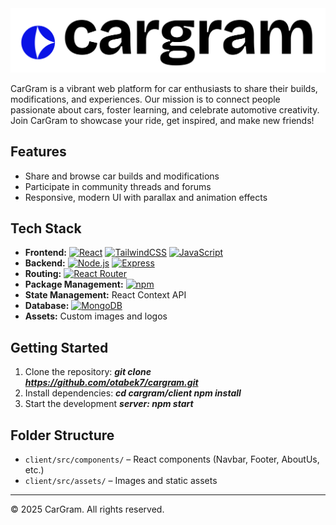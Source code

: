 <img src="cargram-logo.png" alt="CarGram Logo" >

CarGram is a vibrant web platform for car enthusiasts to share their builds, modifications, and experiences. Our mission is to connect people passionate about cars, foster learning, and celebrate automotive creativity. Join CarGram to showcase your ride, get inspired, and make new friends!


## Features

- Share and browse car builds and modifications
- Participate in community threads and forums
- Responsive, modern UI with parallax and animation effects

## Tech Stack

- **Frontend:** [![React](https://img.shields.io/badge/React-%2320232a.svg?logo=react&logoColor=%2361DAFB)](#) [![TailwindCSS](https://img.shields.io/badge/Tailwind%20CSS-%2338B2AC.svg?logo=tailwind-css&logoColor=white)](#) [![JavaScript](https://img.shields.io/badge/JavaScript-F7DF1E?logo=javascript&logoColor=000)](#)
- **Backend:** [![Node.js](https://img.shields.io/badge/Node.js-339933?logo=nodedotjs&logoColor=white)](#) [![Express](https://img.shields.io/badge/Express.js-000000?logo=express&logoColor=white)](#)
- **Routing:** [![React Router](https://img.shields.io/badge/React_Router-CA4245?logo=react-router&logoColor=white)](#)
- **Package Management:** [![npm](https://img.shields.io/badge/npm-CB3837?logo=npm&logoColor=fff)](#)
- **State Management:** React Context API
- **Database:** [![MongoDB](https://img.shields.io/badge/MongoDB-%234ea94b.svg?logo=mongodb&logoColor=white)](#)
- **Assets:** Custom images and logos

## Getting Started

1. Clone the repository: _**git clone https://github.com/otabek7/cargram.git**_
2. Install dependencies: _**cd cargram/client npm install**_
3. Start the development _**server: npm start**_

## Folder Structure

- `client/src/components/` – React components (Navbar, Footer, AboutUs, etc.)
- `client/src/assets/` – Images and static assets

---

© 2025 CarGram. All rights reserved.
